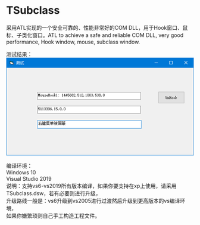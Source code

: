 # TSubclass
采用ATL实现的一个安全可靠的、性能非常好的COM DLL，用于Hook窗口、鼠标、子类化窗口。ATL to achieve a safe and reliable COM DLL, very good performance, Hook window, mouse, subclass window.      
   
测试结果：   
![image](https://github.com/bzmework/TSubclass/blob/master/test.jpg)   
   
编译环境：   
Windows 10   
Visual Studio 2019   
说明：支持vs6-vs2019所有版本编译，如果你要支持在xp上使用，请采用TSubclass.dsw，若有必要则进行升级，   
升级路线一般是：vs6升级到vs2005进行过渡然后升级到更高版本的vs编译环境，   
如果你嫌繁琐则自己手工构造工程文件。    
